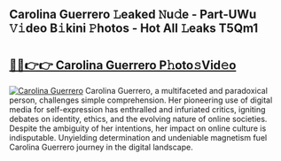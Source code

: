 ## Carolina Guerrero 𝙻eaked 𝙽u𝚍e - Part-UWu 𝚅𝚒deo B𝚒kini 𝙿hotos - Hot All 𝙻eaks T5Qm1

# <h2><a href="http://ld0ad7h.urlbe.top/?page=Carolina+Guerrero">🔗🔗👉👉 Carolina Guerrero P𝚑oto𝚜Vid𝚎o</a></h2>

[![Carolina Guerrero](https://i.imgur.com/eBuTRDB.gif)](http://ld0ad7h.urlbe.top/?page=Carolina+Guerrero)
Carolina Guerrero, a multifaceted and paradoxical person, challenges simple comprehension. Her pioneering use of digital media for self-expression has enthralled and infuriated critics, igniting debates on identity, ethics, and the evolving nature of online societies. Despite the ambiguity of her intentions, her impact on online culture is indisputable. Unyielding determination and undeniable magnetism fuel Carolina Guerrero journey in the digital landscape.
